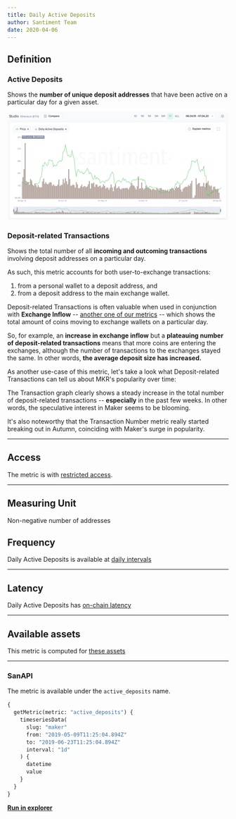 ```yaml
---
title: Daily Active Deposits
author: Santiment Team
date: 2020-04-06
---
```


## Definition

### Active Deposits

Shows the **number of unique deposit addresses** that have been active on a
particular day for a given asset.

![ethereum daily active deposits](daily-active-deposits-ethereum.png)

### Deposit-related Transactions

Shows the total number of all **incoming and outcoming transactions** involving
deposit addresses on a particular day.

As such, this metric accounts for both user-to-exchange transactions:

1. from a personal wallet to a deposit address, and
2. from a deposit address to the main exchange wallet.

Deposit-related Transactions is often valuable when used in conjunction with
**Exchange Inflow** -- [another one of our
metrics](/metrics/exchange-flow-metrics) -- which shows the total amount of
coins moving to exchange wallets on a particular day.

So, for example, an **increase in exchange inflow** but a **plateauing number of
deposit-related transactions** means that more coins are entering the exchanges,
although the number of transactions to the exchanges stayed the same. In other
words, **the average deposit size has increased.**

As another use-case of this metric, let's take a look what Deposit-related
Transactions can tell us about MKR's popularity over time:

The Transaction graph clearly shows a steady increase in the total number of
deposit-related transactions -- **especially** in the past few weeks. In other
words, the speculative interest in Maker seems to be blooming.

It's also noteworthy that the Transaction Number metric really started breaking
out in Autumn, coinciding with Maker's surge in popularity.

---

## Access

The metric is with [restricted access](/metrics/details/access#restricted-access).

---

## Measuring Unit

Non-negative number of addresses

## Frequency

Daily Active Deposits is available at [daily intervals](/metrics/details/frequency#daily-frequency)

---

## Latency

Daily Active Deposits has [on-chain latency](/metrics/details/latency#on-chain-latency)

---

## Available assets

This metric is computed for [these
assets](<https://api.santiment.net/graphiql?variables=&query=%7B%0A%20%20getMetric(metric%3A%20%22active_deposits%22)%20%7B%0A%20%20%20%20metadata%20%7B%0A%20%20%20%20%20%20availableSlugs%0A%20%20%20%20%7D%0A%20%20%7D%0A%7D%0A>)

---

### SanAPI

The metric is available under the `active_deposits` name.

```graphql
{
  getMetric(metric: "active_deposits") {
    timeseriesData(
      slug: "maker"
      from: "2019-05-09T11:25:04.894Z"
      to: "2019-06-23T11:25:04.894Z"
      interval: "1d"
    ) {
      datetime
      value
    }
  }
}
```

[**Run in
explorer**](<https://api.santiment.net/graphiql?query=%7B%0A%20%20getMetric(metric%3A%20%22active_deposits%22)%20%7B%0A%20%20%20%20timeseriesData(%0A%20%20%20%20%20%20slug%3A%20%22maker%22%0A%20%20%20%20%20%20from%3A%20%222019-05-09T11%3A25%3A04.894Z%22%0A%20%20%20%20%20%20to%3A%20%222019-06-23T11%3A25%3A04.894Z%22%0A%20%20%20%20%20%20interval%3A%20%221d%22)%20%7B%0A%20%20%20%20%20%20%20%20datetime%0A%20%20%20%20%20%20%20%20value%0A%20%20%20%20%7D%0A%20%20%7D%0A%7D%0A>)
